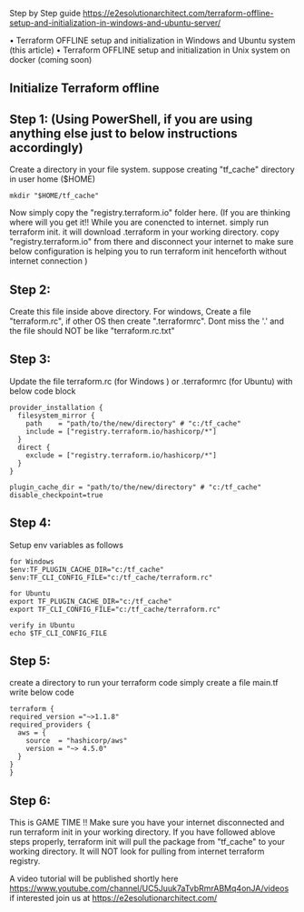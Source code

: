 Step by Step guide https://e2esolutionarchitect.com/terraform-offline-setup-and-initialization-in-windows-and-ubuntu-server/

•	Terraform OFFLINE setup and initialization in Windows and Ubuntu system (this article)
•	Terraform OFFLINE setup and initialization in Unix system on docker (coming soon)

## Initialize Terraform offline 

## Step 1: (Using PowerShell, if you are using anything else just to below instructions accordingly)
Create a directory in your file system. suppose creating "tf_cache" directory in user home ($HOME)
```
mkdir "$HOME/tf_cache"
```

Now simply copy the "registry.terraform.io" folder here. (If you are thinking where will you get it!! While you are conencted to internet. simply run terraform init. it will download .terraform in your working directory. copy "registry.terraform.io" from there and disconnect your internet to make sure below configuration is helping you to run terraform init henceforth without internet connection )

## Step 2: 
Create this file inside above directory.
For windows, Create a file "terraform.rc", if other OS then create ".terraformrc". Dont miss the '.' and the file should NOT be like "terraform.rc.txt"

## Step 3: 
Update the file terraform.rc (for Windows ) or .terraformrc (for Ubuntu) with below code block

```
provider_installation {
  filesystem_mirror {
    path    = "path/to/the/new/directory" # "c:/tf_cache"
    include = ["registry.terraform.io/hashicorp/*"]
  }
  direct {
    exclude = ["registry.terraform.io/hashicorp/*"]
  }
}

plugin_cache_dir = "path/to/the/new/directory" # "c:/tf_cache"
disable_checkpoint=true
```

## Step 4: 
Setup env variables as follows
  
  ```
for Windows
$env:TF_PLUGIN_CACHE_DIR="c:/tf_cache"
$env:TF_CLI_CONFIG_FILE="c:/tf_cache/terraform.rc" 

for Ubuntu
export TF_PLUGIN_CACHE_DIR="c:/tf_cache"
export TF_CLI_CONFIG_FILE="c:/tf_cache/terraform.rc"

verify in Ubuntu
echo $TF_CLI_CONFIG_FILE

  ```

## Step 5: 
  create a directory to run your terraform code
  simply create a file main.tf
  write below code
  
  ```
  terraform {
  required_version ="~>1.1.8"
  required_providers {
    aws = {
      source  = "hashicorp/aws"
      version = "~> 4.5.0"
    }
  }
}
```

## Step 6:
  This is GAME TIME !!
  Make sure you have your internet disconnected
  and run terraform init in your working directory. 
  If you have followed ablove steps properly, terraform init will pull the package from "tf_cache" to your working directory. It will NOT look for pulling from internet terraform registry. 
  
  A video tutorial will be published shortly here https://www.youtube.com/channel/UC5Juuk7aTvbRmrABMq4onJA/videos
  if interested join us at https://e2esolutionarchitect.com/
  
